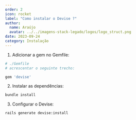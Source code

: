 ```yaml
---
order: 2
icon: rocket
label: "Como instalar o Devise ?"
author:
  name: Araújo
  avatar: ../../imagens-stack-legado/logos/logo_struct.png
date: 2023-09-24
category: Instalação
---
```


1. Adicionar a gem no Gemfile:

```bash
# ./Gemfile
# acrescentar o seguinte trecho:

gem 'devise'
```

2. Instalar as dependências:

```bash
bundle install
```

3. Configurar o Devise:

```bash
rails generate devise:install
```